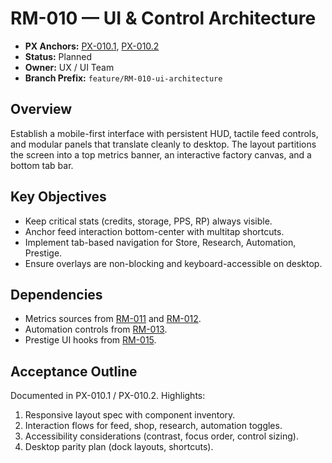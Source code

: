 # RM-010 — UI & Control Architecture

- **PX Anchors:** [PX-010.1](../prompts/PX-010.1.md), [PX-010.2](../prompts/PX-010.2.md)
- **Status:** Planned
- **Owner:** UX / UI Team
- **Branch Prefix:** `feature/RM-010-ui-architecture`

## Overview
Establish a mobile-first interface with persistent HUD, tactile feed controls, and modular panels that translate cleanly to desktop. The layout partitions the screen into a top metrics banner, an interactive factory canvas, and a bottom tab bar.

## Key Objectives
- Keep critical stats (credits, storage, PPS, RP) always visible.
- Anchor feed interaction bottom-center with multitap shortcuts.
- Implement tab-based navigation for Store, Research, Automation, Prestige.
- Ensure overlays are non-blocking and keyboard-accessible on desktop.

## Dependencies
- Metrics sources from [RM-011](RM-011.md) and [RM-012](RM-012.md).
- Automation controls from [RM-013](RM-013.md).
- Prestige UI hooks from [RM-015](RM-015.md).

## Acceptance Outline
Documented in PX-010.1 / PX-010.2. Highlights:
1. Responsive layout spec with component inventory.
2. Interaction flows for feed, shop, research, automation toggles.
3. Accessibility considerations (contrast, focus order, control sizing).
4. Desktop parity plan (dock layouts, shortcuts).
